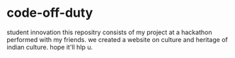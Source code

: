 # code-off-duty
student innovation
this repositry consists of my project at a hackathon performed with my friends.
we created a website on culture and heritage of indian culture.
hope it'll hlp u.
